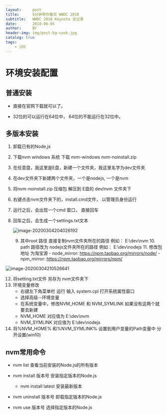 ```yaml
---
layout:     post
title:      5分钟带你看完 WWDC 2018
subtitle:   WWDC 2018 Keynote 全记录
date:       2018-06-05
author:     BY
header-img: img/post-bg-cook.jpg
catalog: true
tags:
    - iOS
---
```

# 环境安装配置

## 普通安装

- 直接在官网下载就可以了。

- 32位的可以运行在64位中， 64位的不能运行在32位中。

  

## 多版本安装

1. 卸载已有的Node,js

2. 下载nvm  windows 系统 下载 nvm-windows  nvm-noinstall.zip

3. 在任意盘，我这里是E盘，新建一个文件夹，我这里名字为dev文件夹

4. 在dev文件夹下新建两个文件夹，一个是nodejs,  一个是nvm

5. 将nvm-noinstall.zip 压缩包 解压到 E盘的   dev/nvm 文件夹下

6. 右键点击nvm文件夹下的，install.cmd文件， 以管理员身份运行

7. 运行之后，会出现一个cmd 窗口， 直接回车

8. 回车之后，会生成一个settings.txt文本

   ![image-20200304204026192](C:\Users\zhanghaojie\AppData\Roaming\Typora\typora-user-images\image-20200304204026192.png)

   9. 其中root 路径 直接复制nvm文件夹所在的路径 例如： E:\dev\nvm
      10. path 路径改为 nodejs文件夹所在的路径 例如：  E:\dev\nodejs
      11. 修改包地址 为淘宝源 
          - node_mirror: https://npm.taobao.org/mirrors/node/
          - npm_mirror: https://npm.taobao.org/mirrors/npm/

![image-20200304210526641](C:\Users\zhanghaojie\AppData\Roaming\Typora\typora-user-images\image-20200304210526641.png)

12. 将setting.txt文件   另存为  nvm文件夹下
13. 环境变量修改
    + 右键左下角菜单栏 运行  输入 system.cpl 打开系统属性窗口
    + 选择高级--环境变量
    + 在系统变量中，修改NVM_HOME 和 NVM_SYMLINK  如果没有这两个就要去新建
    + NVM_HOME   对应值为  E:\dev\nvm
    + NVM_SYMLINK 对应值为 E:\dev\nodejs
14. 将%NVM_HOME% 和%NVM_SYMLINK% 设置到用户变量的Path变量中  分开设置(win10)

## nvm常用命令

- nvm list 查看当前安装的Node.js的所有版本

- nvm install 版本号 安装指定版本的Node.js

  + nvm install latest 安装最新版本

- nvm uninstall 版本号    卸载指定版本的Node.js

- nvm use 版本号  选择指定版本的Node.js

  

